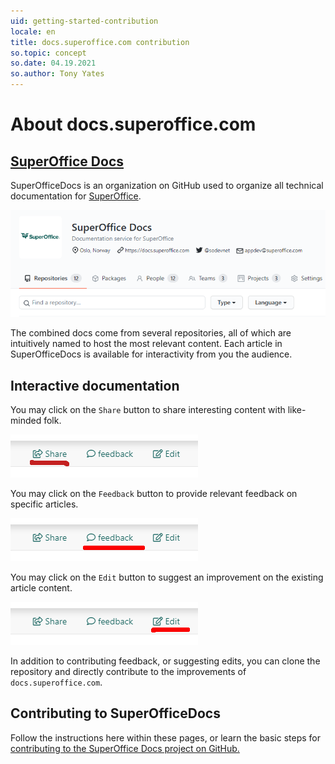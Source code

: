 ```yaml
---
uid: getting-started-contribution
locale: en
title: docs.superoffice.com contribution
so.topic: concept
so.date: 04.19.2021
so.author: Tony Yates
---
```


# About docs.superoffice.com

## [SuperOffice Docs](xref:contribute-to-docs)

SuperOfficeDocs is an organization on GitHub used to organize all technical documentation for [SuperOffice][1].

![SuperOfficeDocs][img1]

The combined docs come from several repositories, all of which are intuitively named to host the most relevant content. Each article in SuperOfficeDocs is available for interactivity from you the audience.

## Interactive documentation

You may click on the `Share` button to share interesting content with like-minded folk.

![Share][img2]

You may click on the `Feedback` button to provide relevant feedback on specific articles.

![Feedback][img3]

You may click on the `Edit` button to suggest an improvement on the existing article content.

![Edit][img4]

In addition to contributing feedback, or suggesting edits, you can clone the repository and directly contribute to the improvements of `docs.superoffice.com`.

## Contributing to SuperOfficeDocs

Follow the instructions here within these pages, or learn the basic steps for [contributing to the SuperOffice Docs project on GitHub.][2]

<!-- Referenced links-->
[1]: http://www.superoffice.com
[2]: https://github.com/SuperOfficeDocs/contribute/CONTRIBUTING.md

<!-- Referenced images-->
[img1]: media/github-superoffice-docs.png
[img2]: media/share-action-button.png
[img3]: media/feedback-action-button.png
[img4]: media/edit-action-button.png
